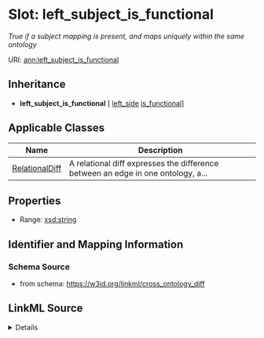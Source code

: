 # Slot: left_subject_is_functional
_True if a subject mapping is present, and maps uniquely within the same ontology_


URI: [ann:left_subject_is_functional](https://w3id.org/linkml/text_annotator/left_subject_is_functional)




## Inheritance

* **left_subject_is_functional** [ [left_side](left_side.md) [is_functional](is_functional.md)]





## Applicable Classes

| Name | Description |
| --- | --- |
[RelationalDiff](RelationalDiff.md) | A relational diff expresses the difference between an edge in one ontology, a...






## Properties

* Range: [xsd:string](http://www.w3.org/2001/XMLSchema#string)







## Identifier and Mapping Information







### Schema Source


* from schema: https://w3id.org/linkml/cross_ontology_diff




## LinkML Source

<details>
```yaml
name: left_subject_is_functional
description: True if a subject mapping is present, and maps uniquely within the same
  ontology
from_schema: https://w3id.org/linkml/cross_ontology_diff
rank: 1000
mixins:
- left_side
- is_functional
alias: left_subject_is_functional
owner: RelationalDiff
domain_of:
- RelationalDiff
range: string

```
</details>